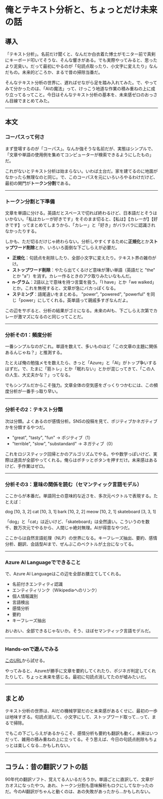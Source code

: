 # 俺とテキスト分析と、ちょっとだけ未来の話

## 導入  

「テキスト分析」。名前だけ聞くと、なんだか白衣着た博士がモニター前で真剣にキーボード叩いてそうな、そんな響きがある。でも実際やってみると、思ったより泥臭い。だって最初にやるのが「句読点取ったり、小文字に変えたり」なんだもの。未来的どころか、まるで昔の掃除当番だ。  

そんなテキスト分析の世界に、遅ればせながら足を踏み入れてみた。で、やってみて分かったのは、「AIの魔法」って、けっこう地道な作業の積み重ねの上に成り立ってるってこと。今日はそんなテキスト分析の基本を、未来感ゼロのおっさん目線でまとめてみた。  

---

## 本文  

### コーパスって何さ

まず登場するのが「コーパス」。なんか強そうな名前だが、実態はシンプルで、「文章や単語の使用例を集めてコンピューターが検索できるようにしたもの」だ。  

これがないとテキスト分析は始まらない。いわば土台だ。家を建てるのに地面がなかったら無理なのと同じ。で、このコーパスを元にいろいろやるわけだけど、最初の関門が**トークン分割**である。  

---

### トークン分割と下準備  

文章を単語に分ける。英語だとスペースで切れば終わるけど、日本語だとそうはいかない。「私はカレーが好きです」をそのまま切ると、【私は】【カレーが】【好きです】ってまとめてしまうから、「カレー」と「好き」がバラバラに認識されなかったりする。  

しかも、ただ切るだけじゃ終わらない。分析しやすくするために**正規化**とか**ストップワード削除**とか、いろいろ面倒な下ごしらえが必要だ。  

- **正規化**：句読点を削除したり、全部小文字に変えたり。テキスト界の雑巾がけ。  
- **ストップワード削除**：やたら出てくるけど意味が薄い単語（英語だと "the" とか "a"）を消す。カレー作るときのアク取りみたいなもんだ。  
- **n-グラム**：2語以上で意味を持つ言葉を扱う。「I have」とか「we walked」とか。これを無視すると、文章が急にバカっぽくなる。  
- **ステミング**：語尾違いをまとめる。 "power", "powered", "powerful" を同じ「power」にしてくれる。英単語って親戚多すぎなんだよ。  

この辺をサボると、分析の結果がゴミになる。未来のAIも、下ごしらえ次第でカレーが激マズになるのと同じってことだ。  

---

### 分析その1：頻度分析  

一番シンプルなのがこれ。単語を数えて、多いものほど「この文章の主題に関係あるんじゃね？」と推測する。  

たとえば俺の勉強メモを数えたら、きっと「Azure」と「AI」がトップ争いするはずだ。で、たまに「筋トレ」とか「眠れない」とかが混じってきて、「この人の人生、大丈夫かな？」ってなる。  

でもシンプルだからこそ強力。文章全体の空気感をざっくりつかむには、この頻度分析が一番手っ取り早い。  

---

### 分析その2：テキスト分類  

次は分類。よくあるのが感情分析。SNSの投稿を見て、ポジティブかネガティブかを分類するやつだ。  

- "great", "tasty", "fun" → ポジティブ（1）  
- "terrible", "slow", "substandard" → ネガティブ（0）  

これをロジスティック回帰とかのアルゴリズムでやる。やや数学っぽいけど、実際は道具が全部やってくれる。俺らはポチッとボタンを押すだけ。未来感はあるけど、手作業はゼロ。  

---

### 分析その3：意味の関係を読む（セマンティック言語モデル）

ここからが本番だ。単語同士の意味的な近さを、多次元ベクトルで表現する。たとえば：  

dog  [10, 3, 2]
cat  [10, 3, 1]
bark [10, 2, 2]
meow [10, 2, 1]
skateboard [3, 3, 1]

「dog」と「cat」は近いけど、「skateboard」は全然遠い。こういうのを数千、数万次元でやるから、人間じゃ絶対無理。AIが得意なやつだ。  

ここからは自然言語処理（NLP）の世界になる。キーフレーズ抽出、要約、感情分析、翻訳、会話型AIまで、ぜんぶこのベクトルが土台になってる。  

---

### Azure AI Languageでできること  

で、Azure AI Languageはこの辺を全部お膳立てしてくれる。  

- 名前付きエンティティ認識  
- エンティティリンク（Wikipediaへのリンク）  
- 個人情報識別  
- 言語検出  
- 感情分析  
- 要約  
- キーフレーズ抽出  

おいおい、全部できるじゃないか。そう、ほぼセマンティック言語モデルだ。  

---

### Hands-onで遊んでみる  

[このURL](https://microsoftlearning.github.io/mslearn-ai-fundamentals/Instructions/Exercises/03-text-analysis.html)から試せる。  

やってみると、Azureが勝手に文章を要約してくれたり、ポジネガ判定してくれたりして、ちょっと未来を感じる。最初に句読点消してたのが嘘みたいだ。  

---

## まとめ  

テキスト分析の世界は、AIだの機械学習だのと未来感があるくせに、最初の一歩は地味すぎる。句読点消して、小文字にして、ストップワード取って…って、まるで掃除。  

でもこの下ごしらえがあるからこそ、感情分析も要約も翻訳も動く。未来はいつだって、雑用の積み重ねの上に立ってる。そう思えば、今日の句読点削除もちょっとは楽しくなる…かもしれない。  

---

## コラム：昔の翻訳ソフトの話  

90年代の翻訳ソフト、覚えてる人いるだろうか。単語ごとに直訳して、文章がカオスになったやつ。あれ、トークン分割も意味解析もロクにしてなかったのだ。今のAI翻訳がちゃんと動くのは、あの失敗があったから…かもしれない。  
